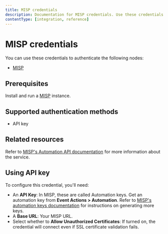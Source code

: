 ```yaml
---
title: MISP credentials
description: Documentation for MISP credentials. Use these credentials to authenticate MISP in n8n, a workflow automation platform.
contentType: [integration, reference]
---
```


# MISP credentials

You can use these credentials to authenticate the following nodes:

- [MISP](/integrations/builtin/app-nodes/n8n-nodes-base.misp.md)

## Prerequisites

Install and run a [MISP](https://misp.github.io/MISP/) instance.

## Supported authentication methods

- API key

## Related resources

Refer to [MISP's Automation API documentation](https://www.circl.lu/doc/misp/automation) for more information about the service.

## Using API key

To configure this credential, you'll need:

- An **API Key**: In MISP, these are called Automation keys. Get an automation key from **Event Actions > Automation**. Refer to [MISP's automation keys documentation](https://www.circl.lu/doc/misp/automation/#automation-key) for instructions on generating more keys.
- A **Base URL**: Your MISP URL.
- Select whether to **Allow Unauthorized Certificates**: If turned on, the credential will connect even if SSL certificate validation fails.

